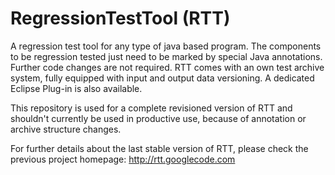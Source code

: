 RegressionTestTool (RTT)
========================

A regression test tool for any type of java based program. The components to be regression tested just need to be marked by special Java annotations. Further code changes are not required. RTT comes with an own test archive system, fully equipped with input and output data versioning. A dedicated Eclipse Plug-in is also available.

This repository is used for a complete revisioned version of RTT and shouldn't currently be used in productive use, because of  annotation or archive structure changes.

For further details about the last stable version of RTT, please check the previous project homepage: http://rtt.googlecode.com
